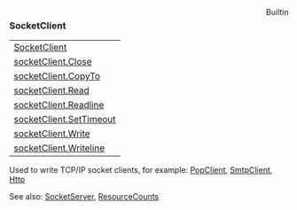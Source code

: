 <div style="float:right"><span class="builtin">Builtin</span></div>

### SocketClient

|     |
| --- |
| [SocketClient](<SocketClient/SocketClient.md>) |
| [socketClient.Close](<SocketClient/socketClient.Close.md>) |
| [socketClient.CopyTo](<SocketClient/socketClient.CopyTo.md>) |
| [socketClient.Read](<SocketClient/socketClient.Read.md>) |
| [socketClient.Readline](<SocketClient/socketClient.Readline.md>) |
| [socketClient.SetTimeout](<SocketClient/socketClient.SetTimeout.md>) |
| [socketClient.Write](<SocketClient/socketClient.Write.md>) |
| [socketClient.Writeline](<SocketClient/socketClient.Writeline.md>) |



Used to write TCP/IP socket clients, for example:
[PopClient](<PopClient.md>),
[SmtpClient](<SmtpClient.md>),
[Http](<Http.md>)

See also: [SocketServer](<SocketServer.md>), [ResourceCounts](<ResourceCounts.md>)